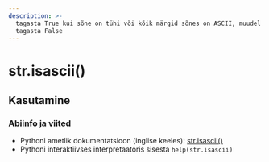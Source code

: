 ```yaml
---
description: >-
  tagasta True kui sõne on tühi või kõik märgid sõnes on ASCII, muudel juhtudel
  tagasta False
---
```


# str.isascii\(\)

## Kasutamine

### Abiinfo ja viited

* Pythoni ametlik dokumentatsioon \(inglise keeles\): [str.isascii\(\)](https://docs.python.org/3/library/stdtypes.html#str.isascii)
* Pythoni interaktiivses interpretaatoris sisesta `help(str.isascii)`

